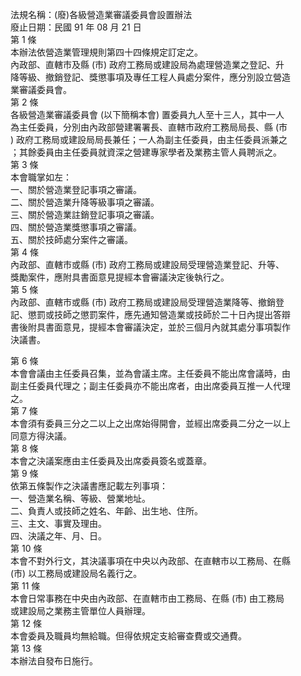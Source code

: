 法規名稱：(廢)各級營造業審議委員會設置辦法  
廢止日期：民國 91 年 08 月 21 日  
第 1 條  
本辦法依營造業管理規則第四十四條規定訂定之。  
內政部、直轄市及縣 (市) 政府工務局或建設局為處理營造業之登記、升  
降等級、撤銷登記、獎懲事項及專任工程人員處分案件，應分別設立營造  
業審議委員會。  
第 2 條  
各級營造業審議委員會 (以下簡稱本會) 置委員九人至十三人，其中一人  
為主任委員，分別由內政部營建署署長、直轄市政府工務局局長、縣 (市  
) 政府工務局或建設局局長兼任；一人為副主任委員，由主任委員派兼之  
；其餘委員由主任委員就資深之營建專家學者及業務主管人員聘派之。  
第 3 條  
本會職掌如左：  
一、關於營造業登記事項之審議。  
二、關於營造業升降等級事項之審議。  
三、關於營造業註銷登記事項之審議。  
四、關於營造業獎懲事項之審議。  
五、關於技師處分案件之審議。  
第 4 條  
內政部、直轄市或縣 (市) 政府工務局或建設局受理營造業登記、升等、  
獎勵案件，應附具書面意見提經本會審議決定後執行之。  
第 5 條  
內政部、直轄市或縣 (市) 政府工務局或建設局受理營造業降等、撤銷登  
記、懲罰或技師之懲罰案件，應先通知營造業或技師於二十日內提出答辯  
書後附具書面意見，提經本會審議決定，並於三個月內就其處分事項製作  
決議書。  


第 6 條  
本會會議由主任委員召集，並為會議主席。主任委員不能出席會議時，由  
副主任委員代理之；副主任委員亦不能出席者，由出席委員互推一人代理  
之。  
第 7 條  
本會須有委員三分之二以上之出席始得開會，並經出席委員二分之一以上  
同意方得決議。  
第 8 條  
本會之決議案應由主任委員及出席委員簽名或蓋章。  
第 9 條  
依第五條製作之決議書應記載左列事項：  
一、營造業名稱、等級、營業地址。  
二、負責人或技師之姓名、年齡、出生地、住所。  
三、主文、事實及理由。  
四、決議之年、月、日。  
第 10 條  
本會不對外行文，其決議事項在中央以內政部、在直轄市以工務局、在縣  
(市) 以工務局或建設局名義行之。  
第 11 條  
本會日常事務在中央由內政部、在直轄市由工務局、在縣 (市) 由工務局  
或建設局之業務主管單位人員辦理。  
第 12 條  
本會委員及職員均無給職。但得依規定支給審查費或交通費。  
第 13 條  
本辦法自發布日施行。  


